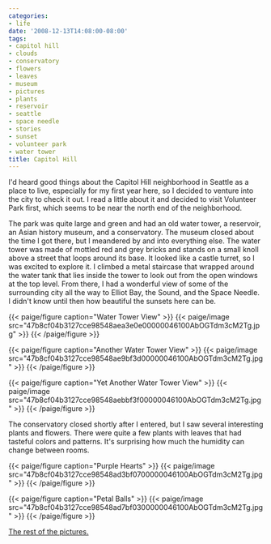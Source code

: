 ```yaml
---
categories:
- life
date: '2008-12-13T14:08:00-08:00'
tags:
- capitol hill
- clouds
- conservatory
- flowers
- leaves
- museum
- pictures
- plants
- reservoir
- seattle
- space needle
- stories
- sunset
- volunteer park
- water tower
title: Capitol Hill
---
```


I'd heard good things about the Capitol Hill neighborhood in Seattle as a place to live, especially for my first year here, so I decided to venture into the city to check it out. I read a little about it and decided to visit Volunteer Park first, which seems to be near the north end of the neighborhood.

The park was quite large and green and had an old water tower, a reservoir, an Asian history museum, and a conservatory. The museum closed about the time I got there, but I meandered by and into everything else. The water tower was made of mottled red and grey bricks and stands on a small knoll above a street that loops around its base. It looked like a castle turret, so I was excited to explore it. I climbed a metal staircase that wrapped around the water tank that lies inside the tower to look out from the open windows at the top level. From there, I had a wonderful view of some of the surrounding city all the way to Elliot Bay, the Sound, and the Space Needle. I didn't know until then how beautiful the sunsets here can be.

{{< paige/figure caption="Water Tower View" >}}
{{< paige/image src="47b8cf04b3127cce98548aea3e0e00000046100AbOGTdm3cM2Tg.jpg" >}}
{{< /paige/figure >}}

{{< paige/figure caption="Another Water Tower View" >}}
{{< paige/image src="47b8cf04b3127cce98548ae9bf3d00000046100AbOGTdm3cM2Tg.jpg" >}}
{{< /paige/figure >}}

{{< paige/figure caption="Yet Another Water Tower View" >}}
{{< paige/image src="47b8cf04b3127cce98548aebbf3f00000046100AbOGTdm3cM2Tg.jpg" >}}
{{< /paige/figure >}}

The conservatory closed shortly after I entered, but I saw several interesting plants and flowers. There were quite a few plants with leaves that had tasteful colors and patterns. It's surprising how much the humidity can change between rooms.

{{< paige/figure caption="Purple Hearts" >}}
{{< paige/image src="47b8cf04b3127cce98548ad3bf0700000046100AbOGTdm3cM2Tg.jpg" >}}
{{< /paige/figure >}}

{{< paige/figure caption="Petal Balls" >}}
{{< paige/image src="47b8cf04b3127cce98548ad7bf0300000046100AbOGTdm3cM2Tg.jpg" >}}
{{< /paige/figure >}}

[The rest of the pictures.](https://faught.shutterfly.com/166)
